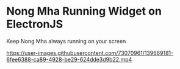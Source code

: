 # Nong Mha Running Widget on ElectronJS


Keep Nong Mha always running on your screen


https://user-images.githubusercontent.com/73070961/139669181-6fee6388-ca89-4928-be29-624dde3d9b22.mp4

